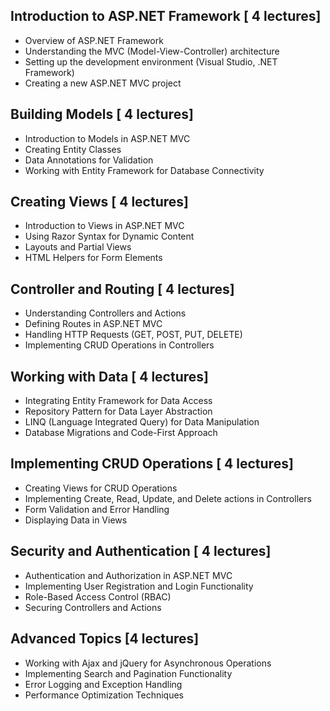 

## Introduction to ASP.NET Framework [ 4 lectures]


- Overview of ASP.NET Framework
- Understanding the MVC (Model-View-Controller) architecture
- Setting up the development environment (Visual Studio, .NET Framework)
- Creating a new ASP.NET MVC project

## Building Models [ 4 lectures]


- Introduction to Models in ASP.NET MVC
- Creating Entity Classes
- Data Annotations for Validation
- Working with Entity Framework for Database Connectivity

## Creating Views [ 4 lectures]


- Introduction to Views in ASP.NET MVC
- Using Razor Syntax for Dynamic Content
- Layouts and Partial Views
- HTML Helpers for Form Elements

## Controller and Routing [ 4 lectures]


- Understanding Controllers and Actions
- Defining Routes in ASP.NET MVC
- Handling HTTP Requests (GET, POST, PUT, DELETE)
- Implementing CRUD Operations in Controllers

## Working with Data [ 4 lectures]


- Integrating Entity Framework for Data Access
- Repository Pattern for Data Layer Abstraction
- LINQ (Language Integrated Query) for Data Manipulation
- Database Migrations and Code-First Approach

## Implementing CRUD Operations [ 4 lectures]


- Creating Views for CRUD Operations
- Implementing Create, Read, Update, and Delete actions in Controllers
- Form Validation and Error Handling
- Displaying Data in Views

## Security and Authentication [ 4 lectures]


- Authentication and Authorization in ASP.NET MVC
- Implementing User Registration and Login Functionality
- Role-Based Access Control (RBAC)
- Securing Controllers and Actions

## Advanced Topics [4 lectures]


- Working with Ajax and jQuery for Asynchronous Operations
- Implementing Search and Pagination Functionality
- Error Logging and Exception Handling
- Performance Optimization Techniques
